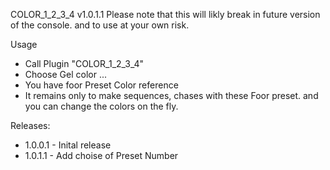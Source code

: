 COLOR_1_2_3_4 v1.0.1.1
Please note that this will likly break in future version of the console. and to use at your own risk.

Usage
* Call Plugin "COLOR_1_2_3_4" 
* Choose Gel color ...
* You have foor Preset Color reference 
* It remains only to make sequences, chases with these Foor preset. and you can change the colors on the fly.

Releases:
* 1.0.0.1 - Inital release
* 1.0.1.1 - Add choise of Preset Number